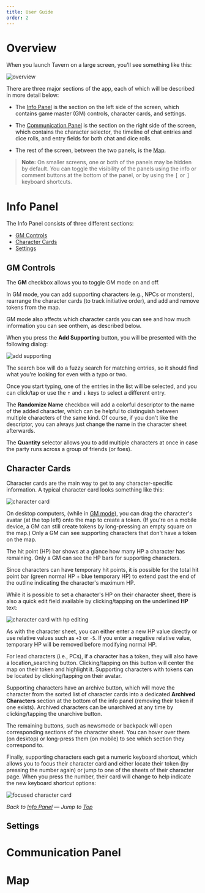 ```yaml
---
title: User Guide
order: 2
---
```


# Overview

When you launch Tavern on a large screen, you'll see something like this:

![overview](assets/images/overview.webp)

There are three major sections of the app, each of which will be described in more detail below:

- The [Info Panel](#info-panel) is the section on the left side of the screen, which contains game master (GM) controls, character cards, and settings.

- The [Communication Panel](#communication-panel) is the section on the right side of the screen, which contains the character selector, the timeline of chat entries and dice rolls, and entry fields for both chat and dice rolls.

- The rest of the screen, between the two panels, is the [Map](#map).

> **Note:** On smaller screens, one or both of the panels may be hidden by default. You can toggle the visibility of the panels using the <span class="icon">info</span> or <span class="icon">comment</span> buttons at the bottom of the panel, or by using the <kbd>[</kbd> or <kbd>]</kbd> keyboard shortcuts.

# Info Panel

The Info Panel consists of three different sections:

- [GM Controls](#gm-controls)
- [Character Cards](#character-cards)
- [Settings](#settings)

## GM Controls

The **GM** checkbox allows you to toggle GM mode on and off.

In GM mode, you can add supporting characters (e.g., NPCs or monsters), rearrange the character cards (to track initiative order), and add and remove tokens from the map.

GM mode also affects which character cards you can see and how much information you can see onthem, as described below.

When you press the **Add Supporting** button, you will be presented with the following dialog:

![add supporting](assets/images/add_supporting.webp)

The search box will do a fuzzy search for matching entries, so it should find what you're looking for even with a typo or two.

Once you start typing, one of the entries in the list will be selected, and you can click/tap or use the <kbd>↑</kbd> and <kbd>↓</kbd> keys to select a different entry.

The **Randomize Name** checkbox will add a colorful descriptor to the name of the added character, which can be helpful to distinguish between multiple characters of the same kind. Of course, if you don't like the descriptor, you can always just change the name in the character sheet afterwards.

The **Quantity** selector allows you to add multiple characters at once in case the party runs across a group of friends (or foes).

## Character Cards

Character cards are the main way to get to any character-specific information. A typical character card looks something like this:

![character card](assets/images/character_card.webp)

On desktop computers, (while in [GM mode](#gm-controls)), you can drag the character's avatar (at the top left) onto the map to create a token. (If you're on a mobile device, a GM can still create tokens by long-pressing an empty square on the map.) Only a GM can see supporting characters that don't have a token on the map.

The hit point (HP) bar shows at a glance how many HP a character has remaining. Only a GM can see the HP bars for supporting characters.

Since characters can have temporary hit points, it is possible for the total hit point bar (green normal HP + blue temporary HP) to extend past the end of the outline indicating the character's maximum HP.

While it is possible to set a character's HP on their character sheet, there is also a quick edit field available by clicking/tapping on the underlined **HP** text:

![character card with hp editing](assets/images/character_card_hp.webp)

As with the character sheet, you can either enter a new HP value directly or use relative values such as `+3` or `-5`. If you enter a negative relative value, temporary HP will be removed before modifying normal HP.

For lead characters (i.e., PCs), if a character has a token, they will also have a <span class="icon">location_searching</span> button. Clicking/tapping on this button will center the map on their token and highlight it. Supporting characters with tokens can be located by clicking/tapping on their avatar.

Supporting characters have an <span class="icon">archive</span> button, which will move the character from the sorted list of character cards into a dedicated **Archived Characters** section at the bottom of the info panel (removing their token if one exists). Archived characters can be unarchived at any time by clicking/tapping the <span class="icon">unarchive</span> button.

The remaining buttons, such as <span class="icon">newsmode</span> or <span class="icon">backpack</span> will open corresponding sections of the character sheet. You can hover over them (on desktop) or long-press them (on mobile) to see which section they correspond to.

Finally, supporting characters each get a numeric keyboard shortcut, which allows you to focus their character card and either locate their token (by pressing the number again) or jump to one of the sheets of their character page. When you press the number, their card will change to help indicate the new keyboard shortcut options:

![focused character card](assets/images/character_card_focused.webp)

*Back to [Info Panel](#info-panel)* &mdash; *Jump to [Top](#overview)*

## Settings

# Communication Panel

# Map
